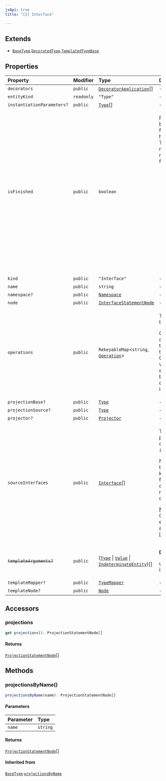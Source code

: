 ```yaml
---
jsApi: true
title: "[I] Interface"

---
```

## Extends

- [`BaseType`](BaseType.md).[`DecoratedType`](DecoratedType.md).[`TemplatedTypeBase`](TemplatedTypeBase.md)

## Properties

| Property | Modifier | Type | Description | Overrides | Inherited from |
| :------ | :------ | :------ | :------ | :------ | :------ |
| `decorators` | `public` | [`DecoratorApplication`](DecoratorApplication.md)[] | - | [`DecoratedType`](DecoratedType.md).`decorators` | [`DecoratedType`](DecoratedType.md).`decorators` |
| `entityKind` | `readonly` | `"Type"` | - | [`BaseType`](BaseType.md).`entityKind` | [`BaseType`](BaseType.md).`entityKind` |
| `instantiationParameters?` | `public` | [`Type`](../type-aliases/Type.md)[] | - | [`BaseType`](BaseType.md).`instantiationParameters` | [`BaseType`](BaseType.md).`instantiationParameters` |
| `isFinished` | `public` | `boolean` | <p>Reflect if a type has been finished(Decorators have been called). There is multiple reasons a type might not be finished:</p><ul><li>a template declaration will not</li><li>a template instance that argument that are still template parameters</li><li>a template instance that is only partially instantiated(like a templated operation inside a templated interface)</li></ul> | [`BaseType`](BaseType.md).`isFinished` | [`BaseType`](BaseType.md).`isFinished` |
| `kind` | `public` | `"Interface"` | - | [`BaseType`](BaseType.md).`kind` | [`BaseType`](BaseType.md).`kind` |
| `name` | `public` | `string` | - | - | - |
| `namespace?` | `public` | [`Namespace`](Namespace.md) | - | - | - |
| `node` | `public` | [`InterfaceStatementNode`](InterfaceStatementNode.md) | - | [`BaseType`](BaseType.md).`node` | [`BaseType`](BaseType.md).`node` |
| `operations` | `public` | `RekeyableMap`<`string`, [`Operation`](Operation.md)\> | <p>The operations of the interface.</p><p>Operations are ordered in the order that they appear in the source. Operations obtained via `interface extends` appear before operations declared in the interface body.</p> | - | - |
| `projectionBase?` | `public` | [`Type`](../type-aliases/Type.md) | - | [`BaseType`](BaseType.md).`projectionBase` | [`BaseType`](BaseType.md).`projectionBase` |
| `projectionSource?` | `public` | [`Type`](../type-aliases/Type.md) | - | [`BaseType`](BaseType.md).`projectionSource` | [`BaseType`](BaseType.md).`projectionSource` |
| `projector?` | `public` | [`Projector`](Projector.md) | - | [`BaseType`](BaseType.md).`projector` | [`BaseType`](BaseType.md).`projector` |
| `sourceInterfaces` | `public` | [`Interface`](Interface.md)[] | <p>The interfaces that provide additional operations via `interface extends`.</p><p>Note that despite the same `extends` keyword in source form, this is a different semantic relationship than the one from [Model](Model.md) to</p><p>[Model.baseModel](Model.md). Operations from extended interfaces are copied into [Interface.operations](Interface.md).</p> | - | - |
| ~~`templateArguments?`~~ | `public` | ([`Type`](../type-aliases/Type.md) \| [`Value`](../type-aliases/Value.md) \| [`IndeterminateEntity`](IndeterminateEntity.md))[] | <p>**Deprecated**</p><p>use templateMapper instead.</p> | [`TemplatedTypeBase`](TemplatedTypeBase.md).`templateArguments` | [`TemplatedTypeBase`](TemplatedTypeBase.md).`templateArguments` |
| `templateMapper?` | `public` | [`TypeMapper`](TypeMapper.md) | - | [`TemplatedTypeBase`](TemplatedTypeBase.md).`templateMapper` | [`TemplatedTypeBase`](TemplatedTypeBase.md).`templateMapper` |
| `templateNode?` | `public` | [`Node`](../type-aliases/Node.md) | - | [`TemplatedTypeBase`](TemplatedTypeBase.md).`templateNode` | [`TemplatedTypeBase`](TemplatedTypeBase.md).`templateNode` |

## Accessors

### projections

```ts
get projections(): ProjectionStatementNode[]
```

#### Returns

[`ProjectionStatementNode`](ProjectionStatementNode.md)[]

## Methods

### projectionsByName()

```ts
projectionsByName(name): ProjectionStatementNode[]
```

#### Parameters

| Parameter | Type |
| :------ | :------ |
| `name` | `string` |

#### Returns

[`ProjectionStatementNode`](ProjectionStatementNode.md)[]

#### Inherited from

[`BaseType`](BaseType.md).[`projectionsByName`](BaseType.md#projectionsbyname)
